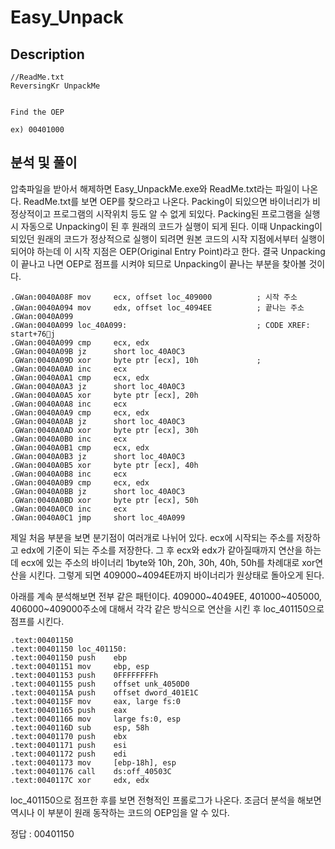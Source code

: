 Easy_Unpack
======================

## Description
```
//ReadMe.txt
ReversingKr UnpackMe


Find the OEP

ex) 00401000
```
## 분석 및 풀이
압축파일을 받아서 해제하면 Easy_UnpackMe.exe와 ReadMe.txt라는 파일이 나온다. ReadMe.txt를 보면 OEP를 찾으라고 나온다. Packing이 되있으면 바이너리가 비정상적이고 프로그램의 시작위치 등도 알 수 없게 되있다. Packing된 프로그램을 실행시 자동으로 Unpacking이 된 후 원래의 코드가 실행이 되게 된다. 이때 Unpacking이 되있던 원래의 코드가 정상적으로 실행이 되려면 원본 코드의 시작 지점에서부터 실행이 되어야 하는데 이 시작 지점은 OEP(Original Entry Point)라고 한다. 결국 Unpacking이 끝나고 나면 OEP로 점프를 시켜야 되므로 Unpacking이 끝나는 부분을 찾아볼 것이다.
```
.GWan:0040A08F mov     ecx, offset loc_409000          ; 시작 주소
.GWan:0040A094 mov     edx, offset loc_4094EE          ; 끝나는 주소
.GWan:0040A099
.GWan:0040A099 loc_40A099:                             ; CODE XREF: start+76j
.GWan:0040A099 cmp     ecx, edx
.GWan:0040A09B jz      short loc_40A0C3
.GWan:0040A09D xor     byte ptr [ecx], 10h             ; 
.GWan:0040A0A0 inc     ecx
.GWan:0040A0A1 cmp     ecx, edx
.GWan:0040A0A3 jz      short loc_40A0C3
.GWan:0040A0A5 xor     byte ptr [ecx], 20h
.GWan:0040A0A8 inc     ecx
.GWan:0040A0A9 cmp     ecx, edx
.GWan:0040A0AB jz      short loc_40A0C3
.GWan:0040A0AD xor     byte ptr [ecx], 30h
.GWan:0040A0B0 inc     ecx
.GWan:0040A0B1 cmp     ecx, edx
.GWan:0040A0B3 jz      short loc_40A0C3
.GWan:0040A0B5 xor     byte ptr [ecx], 40h             
.GWan:0040A0B8 inc     ecx
.GWan:0040A0B9 cmp     ecx, edx
.GWan:0040A0BB jz      short loc_40A0C3
.GWan:0040A0BD xor     byte ptr [ecx], 50h
.GWan:0040A0C0 inc     ecx
.GWan:0040A0C1 jmp     short loc_40A099
```
 제일 처음 부분을 보면 분기점이 여러개로 나뉘어 있다. ecx에 시작되는 주소를 저장하고 edx에 기준이 되는 주소를 저장한다. 그 후 ecx와 edx가 같아질때까지 연산을 하는데 ecx에 있는 주소의 바이너리 1byte와 10h, 20h, 30h, 40h, 50h를 차례대로 xor연산을 시킨다. 그렇게 되면 409000~4094EE까지 바이너리가 원상태로 돌아오게 된다.

 아래를 계속 분석해보면 전부 같은 패턴이다. 409000~4049EE, 401000~405000, 406000~409000주소에 대해서 각각 같은 방식으로 연산을 시킨 후 loc_401150으로 점프를 시킨다.
```
.text:00401150
.text:00401150 loc_401150:
.text:00401150 push    ebp
.text:00401151 mov     ebp, esp
.text:00401153 push    0FFFFFFFFh
.text:00401155 push    offset unk_4050D0
.text:0040115A push    offset dword_401E1C
.text:0040115F mov     eax, large fs:0
.text:00401165 push    eax
.text:00401166 mov     large fs:0, esp
.text:0040116D sub     esp, 58h
.text:00401170 push    ebx
.text:00401171 push    esi
.text:00401172 push    edi
.text:00401173 mov     [ebp-18h], esp
.text:00401176 call    ds:off_40503C
.text:0040117C xor     edx, edx
```
loc_401150으로 점프한 후를 보면 전형적인 프롤로그가 나온다. 조금더 분석을 해보면 역시나 이 부분이 원래 동작하는 코드의 OEP임을 알 수 있다.

정답 : 00401150
